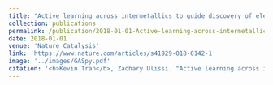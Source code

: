 ```yaml
---
title: "Active learning across intermetallics to guide discovery of electrocatalysts for CO2 reduction and H2 evolution"
collection: publications
permalink: /publication/2018-01-01-Active-learning-across-intermetallics-to-guide-discovery-of-electrocatalysts-for-CO2-reduction-and-H2-evolution
date: 2018-01-01
venue: 'Nature Catalysis'
link: 'https://www.nature.com/articles/s41929-018-0142-1'
image: '../images/GASpy.pdf'
citation: '<b>Kevin Tran</b>, Zachary Ulissi. "Active learning across intermetallics to guide discovery of electrocatalysts for CO2 reduction and H2 evolution". Nature Catalysis, 2018.'
---
```

